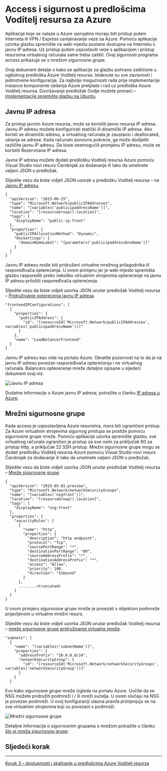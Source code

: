 <properties
   pageTitle="Access i sigurnost u Azure resursima predlošci | Microsoft Azure" 
   description="Praktični vodič DotNet Core Azure virtualnog računala"
   services="virtual-machines-linux"
   documentationCenter="virtual-machines"
   authors="neilpeterson"
   manager="timlt"
   editor="tysonn"
   tags="azure-service-management"/>

<tags
   ms.service="virtual-machines-linux"
   ms.devlang="na"
   ms.topic="article"
   ms.tgt_pltfrm="vm-linux"
   ms.workload="infrastructure"
   ms.date="09/21/2016"
   ms.author="nepeters"/>

# <a name="access-and-security-in-azure-resource-manager-templates"></a>Access i sigurnost u predlošcima Voditelj resursa za Azure

Aplikacije koje se nalaze u Azure vjerojatno moraju biti pristup putem Interneta ili VPN / Express usmjeravanje veze sa Azure. Pomoću aplikacije uzorka glazbu spremište na web-mjestu postane dostupna na Internetu s javnu IP adresa. Uz pristup putem uspostaviti veze s aplikacijom i pristup resursima virtualnog računala same treba zaštiti. Ovaj sigurnosti programa access prikazuje se s mrežom sigurnosne grupe. 

Ovaj dokument detalje o kako se aplikacije za glazbu pohrane zaštićene u oglednog predloška Azure Voditelj resursa. Istaknute su sve zavisnosti i jedinstvene konfiguracije. Za najbolje mogućnosti rada prije implementacije instance komponente rješenja Azure pretplate i rad uz predloška Azure Voditelj resursa. Dovršavanje predložak Ovdje možete pronaći – [Implementacije spremište glazbu na Ubuntu](https://github.com/Microsoft/dotnet-core-sample-templates/tree/master/dotnet-core-music-linux).


## <a name="public-ip-address"></a>Javnu IP adresa

Za pristup javnim Azure resursa, može se koristiti javno resursa IP adresa. Javnu IP adresu možete konfigurirati statički ili dinamički IP adresa. Ako koristi se dinamički adresu, a virtualnog računala je zaustavio i deallocated, uklanja se adrese. Kada računalo ponovno pokreće, ga može dodijeliti različite javnu IP adresu. Da biste onemogućili promjenu IP adresu, može se koristiti Rezervirana IP adresa. 

Javna IP adresa možete dodati predlošku Voditelj resursa Azure pomoću Visual Studio novi resurs Čarobnjak za dodavanje ili tako da umetnete valjani JSON u predložak. 

Slijedite vezu da biste vidjeli JSON uzorak u predlošku Voditelj resursa – na [Javnu IP adresu](https://github.com/Microsoft/dotnet-core-sample-templates/blob/master/dotnet-core-music-linux/azuredeploy.json#L121).


```none
{
  "apiVersion": "2015-06-15",
  "type": "Microsoft.Network/publicIPAddresses",
  "name": "[variables('publicipaddressName')]",
  "location": "[resourceGroup().location]",
  "tags": {
    "displayName": "public-ip-front"
  },
  "properties": {
    "publicIPAllocationMethod": "Dynamic",
    "dnsSettings": {
      "domainNameLabel": "[parameters('publicipaddressDnsName')]"
    }
  }
}
```

Javnu IP adresu može biti pridruženi virtualne mrežnog prilagodnika ili raspoređivača opterećenja. U ovom primjeru jer je web-mjesto spremišta glazbu rasporediti preko nekoliko virtualnim strojevima opterećenje na javnu IP adresu priložiti raspoređivača opterećenja.

Slijedite vezu da biste vidjeli uzorka JSON unutar predložak Voditelj resursa – [Pridruživanje opterećenja javnu IP adresa](https://github.com/Microsoft/dotnet-core-sample-templates/blob/master/dotnet-core-music-linux/azuredeploy.json#L208).

```none
"frontendIPConfigurations": [
  {
    "properties": {
      "publicIPAddress": {
        "id": "[resourceId('Microsoft.Network/publicIPAddresses', variables('publicipaddressName'))]"
      }
    },
    "name": "LoadBalancerFrontend"
  }
]
```

Javnu IP adresu kao vide na portalu Azure. Obratite pozornost na to da je na javnu IP adresu povezan raspoređivača opterećenja i ne virtualnog računala. Balancers opterećenje mreže detaljno opisane u sljedeći dokument ovaj niz.

![Javnu IP adresa](./media/virtual-machines-linux-dotnet-core/pubip.png)

Dodatne informacije o Azure javnu IP adrese, potražite u članku [IP adresa u Azure](../virtual-network/virtual-network-ip-addresses-overview-arm.md).

## <a name="network-security-group"></a>Mrežni sigurnosne grupe

Kada access je uspostavljena Azure resursima, mora biti ograničeni pristup. Za Azure virtualnim strojevima sigurnog pristupa se postiže pomoću sigurnosne grupe mreže. Pomoću aplikacije uzorka spremište glazbu, sve virtualnog računala ograničen je pristup za sve osim za priključak 80 za pristup http, a priključak 22 SSH pristup. Mrežni sigurnosne grupe mogu se dodati predlošku Voditelj resursa Azure pomoću Visual Studio novi resurs Čarobnjak za dodavanje ili tako da umetnete valjani JSON u predložak.

Slijedite vezu da biste vidjeli uzorka JSON unutar predložak Voditelj resursa – [Mreže sigurnosne grupe](https://github.com/Microsoft/dotnet-core-sample-templates/blob/master/dotnet-core-music-linux/azuredeploy.json#L68).

```none
{
  "apiVersion": "2015-05-01-preview",
  "type": "Microsoft.Network/networkSecurityGroups",
  "name": "[variables('nsgfront')]",
  "location": "[resourceGroup().location]",
  "tags": {
    "displayName": "nsg-front"
  },
  "properties": {
    "securityRules": [
      {
        "name": "http",
        "properties": {
          "description": "http endpoint",
          "protocol": "Tcp",
          "sourcePortRange": "*",
          "destinationPortRange": "80",
          "sourceAddressPrefix": "*",
          "destinationAddressPrefix": "*",
          "access": "Allow",
          "priority": 100,
          "direction": "Inbound"
        }
      },
      ........<truncated> 
    ]
  }
}
```

U ovom primjeru sigurnosne grupe mreže je povezati s objektom podmreže prijavljenom u virtualne mrežni resurs. 

Slijedite vezu da biste vidjeli uzorka JSON unutar predložak Voditelj resursa – [mreže sigurnosne grupe pridruživanje virtualne mreže](https://github.com/Microsoft/dotnet-core-sample-templates/blob/master/dotnet-core-music-linux/azuredeploy.json#L158).


```none
"subnets": [
  {
    "name": "[variables('subnetName')]",
    "properties": {
      "addressPrefix": "10.0.0.0/24",
      "networkSecurityGroup": {
        "id": "[resourceId('Microsoft.Network/networkSecurityGroups', variables('networkSecurityGroup'))]"
      }
    }
  }
```

Evo kako sigurnosne grupe mreže izgleda na portalu Azure. Uočite da se NSG možete pridružiti podmreži i / ili mreži sučelja. U ovom slučaju na NSG je povezan podmreži. U ovoj konfiguraciji ulazna pravila primjenjuju se na sve virtualnim strojevima koji su povezani s podmreži.

![Mrežni sigurnosne grupe](./media/virtual-machines-linux-dotnet-core/nsg.png)

Detaljne informacije o sigurnosnim grupama s mrežom potražite u članku [što je mreža sigurnosne grupe]( https://azure.microsoft.com/documentation/articles/virtual-networks-nsg/).

## <a name="next-step"></a>Sljedeći korak

<hr>

[Korak 3 – dostupnosti i skaliranje u predlošcima Azure Voditelj resursa](./virtual-machines-linux-dotnet-core-4-availability-scale.md)
